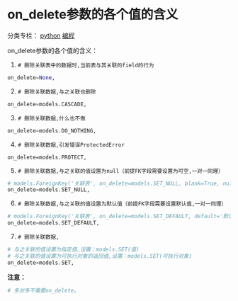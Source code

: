 # on_delete参数的各个值的含义

分类专栏： [python](https://blog.csdn.net/ldq_sd/category_9627601.html) [编程](https://blog.csdn.net/ldq_sd/category_228239.html)

on_delete参数的各个值的含义：

1. `# 删除关联表中的数据时,当前表与其关联的field的行为`

```python
on_delete=None,
```

2. `# 删除关联数据,与之关联也删除`

```python
on_delete=models.CASCADE,
```

3. `# 删除关联数据,什么也不做`

 ```python
on_delete=models.DO_NOTHING,
 ```

4. `# 删除关联数据,引发错误ProtectedError`

```pyhton
on_delete=models.PROTECT,
```

5. `# 删除关联数据,与之关联的值设置为null（前提FK字段需要设置为可空,一对一同理）`

 ```python
# models.ForeignKey('关联表', on_delete=models.SET_NULL, blank=True, null=True)
on_delete=models.SET_NULL,
 ```

6. `# 删除关联数据,与之关联的值设置为默认值（前提FK字段需要设置默认值,一对一同理）`

 ```python
# models.ForeignKey('关联表', on_delete=models.SET_DEFAULT, default='默认值')
on_delete=models.SET_DEFAULT,
 ```

7. `# 删除关联数据,`

```python
# 与之关联的值设置为指定值,设置：models.SET(值)
# 与之关联的值设置为可执行对象的返回值,设置：models.SET(可执行对象)
on_delete=models.SET,
```

**注意：**

```python
# 多对多不需要on_delete。
```


